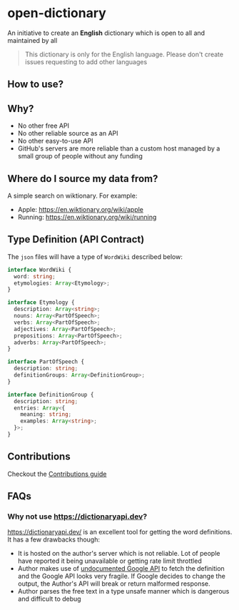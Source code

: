 # open-dictionary

An initiative to create an **English** dictionary which is open to all and maintained by all

> This dictionary is only for the English language. Please don't create issues requesting to add other languages

## How to use?

[//]: # 'TODO'

## Why?

- No other free API
- No other reliable source as an API
- No other easy-to-use API
- GitHub's servers are more reliable than a custom host managed by a small group of people without any funding

## Where do I source my data from?

A simple search on wiktionary. For example:

- Apple: https://en.wiktionary.org/wiki/apple
- Running: https://en.wiktionary.org/wiki/running

## Type Definition (API Contract)

The `json` files will have a type of `WordWiki` described below:

```ts
interface WordWiki {
  word: string;
  etymologies: Array<Etymology>;
}

interface Etymology {
  description: Array<string>;
  nouns: Array<PartOfSpeech>;
  verbs: Array<PartOfSpeech>;
  adjectives: Array<PartOfSpeech>;
  prepositions: Array<PartOfSpeech>;
  adverbs: Array<PartOfSpeech>;
}

interface PartOfSpeech {
  description: string;
  definitionGroups: Array<DefinitionGroup>;
}

interface DefinitionGroup {
  description: string;
  entries: Array<{
    meaning: string;
    examples: Array<string>;
  }>;
}
```

## Contributions

Checkout the [Contributions guide](./CONTRIBUTING.md)

## FAQs

### Why not use https://dictionaryapi.dev?

https://dictionaryapi.dev/ is an excellent tool for getting the word definitions. It has a few drawbacks though:

- It is hosted on the author's server which is not reliable. Lot of people have reported it being unavailable or getting
  rate limit throttled
- Author makes use of
  [undocumented Google API](https://github.com/meetDeveloper/freeDictionaryAPI/blob/239fd2ec930eb2a9c947bf1dda84292290797003/modules/dictionary.js#L138-L142)
  to fetch the definition and the Google API looks very fragile. If Google decides to change the output, the Author's
  API will break or return malformed response.
- Author parses the free text in a type unsafe manner which is dangerous and difficult to debug
